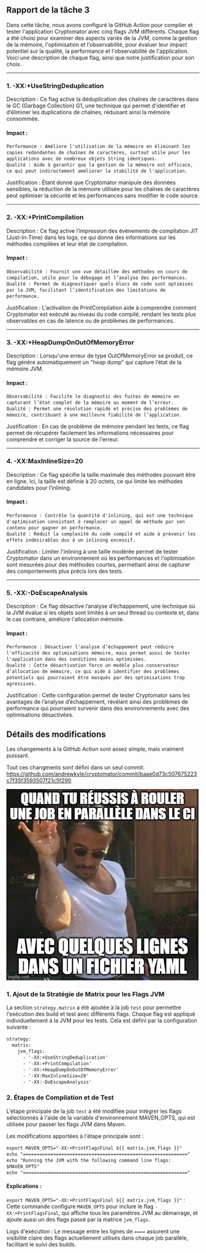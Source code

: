 ## Rapport de la tâche 3

Dans cette tâche, nous avons configuré la GitHub Action pour compiler et tester l'application Cryptomator avec cinq flags JVM différents. Chaque flag a été choisi pour examiner des aspects variés de la JVM, comme la gestion de la mémoire, l'optimisation et l'observabilité, pour évaluer leur impact potentiel sur la qualité, la performance et l'observabilité de l'application. Voici une description de chaque flag, ainsi que notre justification pour son choix.

***

### 1. -XX:+UseStringDeduplication

Description : Ce flag active la déduplication des chaînes de caractères dans le GC (Garbage Collection) G1, une technique qui permet d'identifier et d’éliminer les duplications de chaînes, réduisant ainsi la mémoire consommée.

#### Impact :

    Performance : Améliore l'utilisation de la mémoire en éliminant les copies redondantes de chaînes de caractères, surtout utile pour les applications avec de nombreux objets String identiques.
    Qualité : Aide à garantir que la gestion de la mémoire est efficace, ce qui peut indirectement améliorer la stabilité de l'application.

Justification : Étant donné que Cryptomator manipule des données sensibles, la réduction de la mémoire utilisée pour les chaînes de caractères peut optimiser la sécurité et les performances sans modifier le code source.

***

### 2. -XX:+PrintCompilation

Description : Ce flag active l’impression des événements de compilation JIT (Just-In-Time) dans les logs, ce qui donne des informations sur les méthodes compilées et leur état de compilation.

#### Impact :

    Observabilité : Fournit une vue détaillée des méthodes en cours de compilation, utile pour le débogage et l’analyse des performances.
    Qualité : Permet de diagnostiquer quels blocs de code sont optimisés par la JVM, facilitant l’identification des limitations de performance.

Justification : L'activation de PrintCompilation aide à comprendre comment Cryptomator est exécuté au niveau du code compilé, rendant les tests plus observables en cas de latence ou de problèmes de performances.

***

### 3. -XX:+HeapDumpOnOutOfMemoryError

Description : Lorsqu'une erreur de type OutOfMemoryError se produit, ce flag génère automatiquement un "heap dump" qui capture l’état de la mémoire JVM.

#### Impact :

    Observabilité : Facilite le diagnostic des fuites de mémoire en capturant l’état complet de la mémoire au moment de l’erreur.
    Qualité : Permet une résolution rapide et précise des problèmes de mémoire, contribuant à une meilleure fiabilité de l’application.

Justification : En cas de problème de mémoire pendant les tests, ce flag permet de récupérer facilement les informations nécessaires pour comprendre et corriger la source de l'erreur.

***

### 4. -XX:MaxInlineSize=20

Description : Ce flag spécifie la taille maximale des méthodes pouvant être en ligne. Ici, la taille est définie à 20 octets, ce qui limite les méthodes candidates pour l’inlining.

#### Impact :

    Performance : Contrôle la quantité d'inlining, qui est une technique d'optimisation consistant à remplacer un appel de méthode par son contenu pour gagner en performance.
    Qualité : Réduit la complexité du code compilé et aide à prévenir les effets indésirables dus à un inlining excessif.

Justification : Limiter l'inlining à une taille modérée permet de tester Cryptomator dans un environnement où les performances et l'optimisation sont mesurées pour des méthodes courtes, permettant ainsi de capturer des comportements plus précis lors des tests.

***

### 5. -XX:-DoEscapeAnalysis

Description : Ce flag désactive l’analyse d’échappement, une technique où la JVM évalue si les objets sont limités à un seul thread ou contexte et, dans le cas contraire, améliore l'allocation mémoire.

#### Impact :

    Performance : Désactiver l'analyse d’échappement peut réduire l'efficacité des optimisations mémoire, mais permet aussi de tester l'application dans des conditions moins optimisées.
    Qualité : Cette désactivation force un modèle plus conservateur d'allocation de mémoire, ce qui aide à identifier des problèmes potentiels qui pourraient être masqués par des optimisations trop agressives.

Justification : Cette configuration permet de tester Cryptomator sans les avantages de l’analyse d’échappement, révélant ainsi des problèmes de performance qui pourraient survenir dans des environnements avec des optimisations désactivées.

## Détails des modifications

Les changements à la GitHub Action sont assez simple, mais vraiment puissant.

Tout ces changments sont défini dans un seul commit: https://github.com/andrewkyle/cryptomator/commit/baae0d73c507675223c7f35f3593507f21c5f290

![Petit blague](./ci_joke.jpg)

### 1. Ajout de la Stratégie de Matrix pour les Flags JVM

La section `strategy.matrix` a été ajoutée à la job `test` pour permettre l'exécution des build et test avec différents flags. Chaque flag est appliqué individuellement à la JVM pour les tests. Cela est défini par la configuration suivante :

```
strategy:
  matrix:
    jvm_flags:
      - '-XX:+UseStringDeduplication'
      - '-XX:+PrintCompilation'
      - '-XX:+HeapDumpOnOutOfMemoryError'
      - '-XX:MaxInlineSize=20'
      - '-XX:-DoEscapeAnalysis'
```

### 2. Étapes de Compilation et de Test

L'étape principale de la job `test` a été modifiée pour intégrer les flags sélectionnés à l'aide de la variable d'environnement MAVEN_OPTS, qui est utilisée pour passer les flags JVM dans Maven.

Les modifications apportées à l'étape principale sont :

```
export MAVEN_OPTS="-XX:+PrintFlagsFinal ${{ matrix.jvm_flags }}"
echo "============================================================"
echo "Running the JVM with the following command line flags: $MAVEN_OPTS"
echo "============================================================"
```

#### Explications :

`export MAVEN_OPTS="-XX:+PrintFlagsFinal ${{ matrix.jvm_flags }}"` : Cette commande configure `MAVEN_OPTS` pour inclure le flag `-XX:+PrintFlagsFinal`, qui affiche tous les paramètres JVM au démarrage, et ajoute aussi un des flags passé par la matrice `jvm_flags`.

Logs d'exécution : Le message entre les lignes de `====` assurent une visibilité claire des flags actuellement utilisés dans chaque job parallèle, facilitant le suivi des builds.
